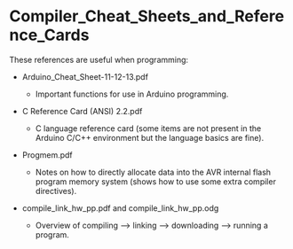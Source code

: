 # Compiler_Cheat_Sheets_and_Reference_Cards

These references are useful when programming:

* Arduino_Cheat_Sheet-11-12-13.pdf
   - Important functions for use in Arduino programming.

* C Reference Card (ANSI) 2.2.pdf
   - C language reference card (some items are not present in the Arduino C/C++ environment but the language basics are fine).

* Progmem.pdf
   - Notes on how to directly allocate data into the AVR internal flash program memory system (shows how to use some extra compiler directives).

* compile_link_hw_pp.pdf and compile_link_hw_pp.odg
   - Overview of compiling --> linking --> downloading --> running a program.
